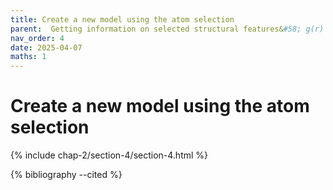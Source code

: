 ```yaml
---
title: Create a new model using the atom selection
parent:  Getting information on selected structural features&#58; g(r) in $g$-\sio
nav_order: 4
date: 2025-04-07
maths: 1
---
```


# Create a new model using the atom selection

{% include chap-2/section-4/section-4.html %}

{% bibliography --cited %}

